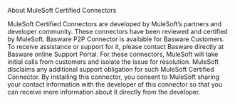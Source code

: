 About MuleSoft Certified Connectors

MuleSoft Certified Connectors are developed by MuleSoft’s partners and developer community. 
These connectors have been reviewed and certified by MuleSoft. Basware P2P Connector is available for Basware Customers. 
To receive assistance or support for it, please contact Basware directly at Basware online Support Portal. For these connectors, MuleSoft will take initial calls from customers and isolate the issue for resolution.
MuleSoft disclaims any additional support obligation for such MuleSoft Certified Connector.
By installing this connector, you consent to MuleSoft sharing your contact information with the developer of this connector so that you can receive more information about it directly from the developer.